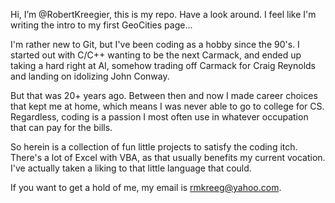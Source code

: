 Hi, I’m @RobertKreegier, this is my repo. Have a look around. I feel like I'm writing the intro to my first GeoCities page...

I'm rather new to Git, but I've been coding as a hobby since the 90's. I started out with C/C++ wanting to be the next Carmack,
and ended up taking a hard right at AI, somehow trading off Carmack for Craig Reynolds and landing on idolizing John Conway.

But that was 20+ years ago. Between then and now I made career choices that kept me at home, which means I was never able to go
to college for CS. Regardless, coding is a passion I most often use in whatever occupation that can pay for the bills.

So herein is a collection of fun little projects to satisfy the coding itch. There's a lot of Excel with VBA, as that usually
benefits my current vocation. I've actually taken a liking to that little language that could.

If you want to get a hold of me, my email is rmkreeg@yahoo.com.

<!---
RobertKreegier/RobertKreegier is a ✨ special ✨ repository because its `README.md` (this file) appears on your GitHub profile.
You can click the Preview link to take a look at your changes.
--->
